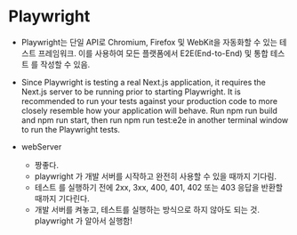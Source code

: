 # Playwright

- Playwright는 단일 API로 Chromium, Firefox 및 WebKit을 자동화할 수 있는 테스트 프레임워크. 이를 사용하여 모든 플랫폼에서 E2E(End-to-End) 및 통합 테스트 를 작성할 수 있음.

- Since Playwright is testing a real Next.js application, it requires the Next.js server to be running prior to starting Playwright. It is recommended to run your tests against your production code to more closely resemble how your application will behave.
  Run npm run build and npm run start, then run npm run test:e2e in another terminal window to run the Playwright tests.

- webServer
  - 짱좋다.
  - playwright 가 개발 서버를 시작하고 완전히 사용할 수 있을 때까지 기다림.
  - 테스트 를 실행하기 전에 2xx, 3xx, 400, 401, 402 또는 403 응답을 반환할 때까지 기다린다.
  - 개발 서버를 켜놓고, 테스트를 실행하는 방식으로 하지 않아도 되는 것. playwright 가 알아서 실행함!
